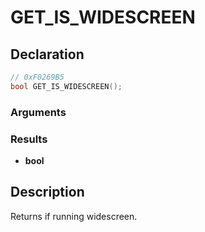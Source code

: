 # GET_IS_WIDESCREEN

## Declaration
```cpp
// 0xF0269B5
bool GET_IS_WIDESCREEN();
```

### Arguments

### Results
- **bool**

## Description
Returns if running widescreen.